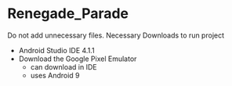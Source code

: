 # Renegade_Parade
Do not add unnecessary files.
Necessary Downloads to run project
- Android Studio IDE 4.1.1
- Download the Google Pixel Emulator 
  - can download in IDE
  - uses Android 9
